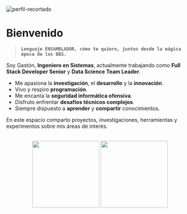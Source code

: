 ![perfil-recortado](https://github.com/user-attachments/assets/e71ba623-770e-4f7f-aa56-92fa0247fc81)

# Bienvenido  

> **`Lenguaje ENSAMBLADOR, cómo te quiero, juntos desde la mágica época de los BBS.`**  

Soy Gastón, **Ingeniero en Sistemas**, actualmente trabajando como **Full Stack Developer Senior** y **Data Science Team Leader**.

- Me apasiona la **investigación**, el **desarrollo** y la **innovación**.
- Vivo y respiro **programación**.
- Me encanta la **seguridad informática ofensiva**.  
- Disfruto enfrentar **desafíos técnicos complejos**.
- Siempre dispuesto a **aprender** y **compartir** conocimientos.  

En este espacio comparto proyectos, investigaciones, herramientas y experimentos sobre mis áreas de interés.
<br>
<br>
<p align="center">
  <img height="180px" src="https://github-readme-stats.vercel.app/api?username=pithase&show_icons=true&theme=light&locale=es&hide_rank=true" />
  <img height="180px" src="https://github-readme-stats.vercel.app/api/top-langs/?username=pithase&theme=light&locale=es" />
</p>
